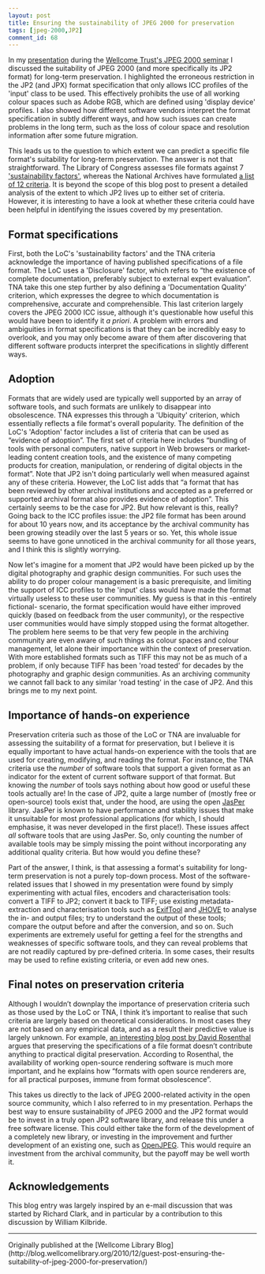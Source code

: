 ```yaml
---
layout: post
title: Ensuring the sustainability of JPEG 2000 for preservation
tags: [jpeg-2000,JP2]
comment_id: 68
---
```


In my [presentation](http://www.dpconline.org/component/docman/doc_download/526-jp2knov2010vanderkniff)
 during the [Wellcome Trust's JPEG 2000 seminar](http://blog.wellcomelibrary.org/2010/11/wellcome-trust-hosts-jpeg-2000-seminar/) I discussed the suitability of JPEG 2000
(and more specifically its JP2 format) for long-term preservation. I
highlighted the erroneous restriction in the JP2 (and JPX) format
specification that only allows ICC profiles of the 'input' class to be
used. This effectively prohibits the use of all working colour spaces
such as Adobe RGB, which are defined using 'display device' profiles. I
also showed how different software vendors interpret the format
specification in subtly different ways, and how such issues can create
problems in the long term, such as the loss of colour space and
resolution information after some future migration.

<!-- more -->

This leads us to the question to which extent we can predict a specific
file format's suitability for long-term preservation. The answer is not
that straightforward. The Library of Congress assesses file formats
against 7 ['sustainability factors'](http://www.digitalpreservation.gov/formats/sustain/sustain.shtml),
whereas the National Archives have formulated [a list of 12 criteria](http://www.nationalarchives.gov.uk/documents/selecting-file-formats.pdf).
It is beyond the scope of this blog post to present a detailed analysis
of the extent to which JP2 lives up to either set of criteria. However,
it is interesting to have a look at whether these criteria could have
been helpful in identifying the issues covered by my presentation.

## Format specifications

First, both the LoC's 'sustainability factors' and the TNA criteria
acknowledge the importance of having published specifications of a file
format. The LoC uses a 'Disclosure' factor, which refers to “the
existence of complete documentation, preferably subject to external
expert evaluation”. TNA take this one step further by also defining a
'Documentation Quality' criterion, which expresses the degree to which
documentation is comprehensive, accurate and comprehensible. This last
criterion largely covers the JPEG 2000 ICC issue, although it's
questionable how useful this would have been to identify it *a priori*.
A problem with errors and ambiguities in format specifications is that
they can be incredibly easy to overlook, and you may only become aware
of them after discovering that different software products interpret the
specifications in slightly different ways.

## Adoption

Formats that are widely used are typically well supported by an array of
software tools, and such formats are unlikely to disappear into
obsolescence. TNA expresses this through a 'Ubiquity' criterion, which
essentially reflects a file format's overall popularity. The definition
of the LoC's 'Adoption' factor includes a list of criteria that can be
used as “evidence of adoption”. The first set of criteria here includes
“bundling of tools with personal computers, native support in Web
browsers or market-leading content creation tools, and the existence of
many competing products for creation, manipulation, or rendering of
digital objects in the format”. Note that JP2 isn't doing particularly
well when measured against any of these criteria. However, the LoC list
adds that “a format that has been reviewed by other archival
institutions and accepted as a preferred or supported archival format
also provides evidence of adoption”. This certainly seems to be the case
for JP2. But how relevant is this, really? Going back to the ICC
profiles issue: the JP2 file format has been around for about 10 years
now, and its acceptance by the archival community has been growing
steadily over the last 5 years or so. Yet, this whole issue seems to
have gone unnoticed in the archival community for all those years, and I
think this is slightly worrying.

Now let's imagine for a moment that JP2 would have been picked up by the
digital photography and graphic design communities. For such uses the
ability to do proper colour management is a basic prerequisite, and
limiting the support of ICC profiles to the 'input' class would have
made the format virtually useless to these user communities. My guess is
that in this -entirely fictional- scenario, the format specification
would have either improved quickly (based on feedback from the user
community), or the respective user communities would have simply stopped
using the format altogether. The problem here seems to be that very few
people in the archiving community are even aware of such things as
colour spaces and colour management, let alone their importance within
the context of preservation. With more established formats such as TIFF
this may not be as much of a problem, if only because TIFF has been
'road tested' for decades by the photography and graphic design
communities. As an archiving community we cannot fall back to any
similar 'road testing' in the case of JP2. And this brings me to my next
point.

## Importance of hands-on experience

Preservation criteria such as those of the LoC or TNA are invaluable for
assessing the suitability of a format for preservation, but I believe it
is equally important to have actual hands-on experience with the tools
that are used for creating, modifying, and reading the format. For
instance, the TNA criteria use the *number* of software tools that
support a given format as an indicator for the extent of current
software support of that format. But knowing the *number* of tools says
nothing about how good or useful these tools actually are! In the case
of JP2, quite a large number of (mostly free or open-source) tools exist
that, under the hood, are using the open [JasPer](http://www.ece.uvic.ca/~mdadams/jasper/)
library. JasPer is known to have performance and stability issues that
make it unsuitable for most professional applications (for which, I
should emphasise, it was never developed in the first place!). These
issues affect *all* software tools that are using JasPer. So, only
counting the number of available tools may be simply missing the point
without incorporating any additional quality criteria. But how would you
define these?

Part of the answer, I think, is that assessing a format's suitability
for long-term preservation is not a purely top-down process. Most of the
software-related issues that I showed in my presentation were found by
simply experimenting with actual files, encoders and characterisation
tools: convert a TIFF to JP2; convert it back to TIFF; use existing
metadata-extraction and characterisation tools such as [ExifTool](http://www.sno.phy.queensu.ca/~phil/exiftool/)
and [JHOVE](http://hul.harvard.edu/jhove/) to analyse the
in- and output files; try to understand the output of these tools;
compare the output before and after the conversion, and so on. Such
experiments are extremely useful for getting a feel for the strengths
and weaknesses of specific software tools, and they can reveal problems
that are not readily captured by pre-defined criteria. In some cases,
their results may be used to refine existing criteria, or even add new
ones.

## Final notes on preservation criteria

Although I wouldn’t downplay the importance of preservation criteria
such as those used by the LoC or TNA, I think it’s important to realise
that such criteria are largely based on theoretical considerations. In
most cases they are not based on any empirical data, and as a result
their predictive value is largely unknown. For example, [an interesting
blog post by David Rosenthal](http://blog.dshr.org/2009/01/are-format-specifications-important-for.html)
argues that preserving the specifications of a file
format doesn’t contribute anything to practical digital preservation.
According to Rosenthal, the availability of working open-source
rendering software is much more important, and he explains how “formats
with open source renderers are, for all practical purposes, immune from
format obsolescence”.

This takes us directly to the lack of JPEG 2000-related activity in the
open source community, which I also referred to in my presentation.
Perhaps the best way to ensure sustainability of JPEG 2000 and the JP2
format would be to invest in a truly open JP2 software library, and
release this under a free software license. This could either take the
form of the development of a completely new library, or investing in the
improvement and further development of an existing one, such as [OpenJPEG](http://www.openjpeg.org/).
This would require an investment from the archival community, but the
payoff may be well worth it.

## Acknowledgements

This blog entry was largely inspired by an e-mail discussion that was
started by Richard Clark, and in particular by a contribution to this
discussion by William Kilbride.

<hr>
Originally published at the [Wellcome Library Blog](http://blog.wellcomelibrary.org/2010/12/guest-post-ensuring-the-suitability-of-jpeg-2000-for-preservation/)